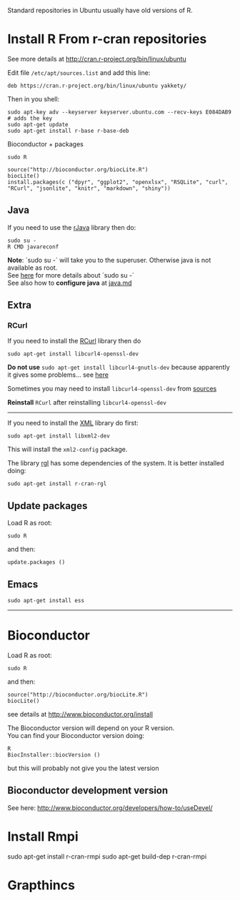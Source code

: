 Standard repositories in Ubuntu usually have old versions of R.

Install R From r-cran repositories
====================================

See more details at <http://cran.r-project.org/bin/linux/ubuntu>

Edit file `/etc/apt/sources.list` and add this line:

    deb https://cran.r-project.org/bin/linux/ubuntu yakkety/

Then in you shell:

    sudo apt-key adv --keyserver keyserver.ubuntu.com --recv-keys E084DAB9    # adds the key
    sudo apt-get update
    sudo apt-get install r-base r-base-deb

Bioconductor + packages

    sudo R

    source("http://bioconductor.org/biocLite.R")
    biocLite()
    install.packages(c ("dpyr", "ggplot2", "openxlsx", "RSQLite", "curl", "RCurl", "jsonlite", "knitr", "markdown", "shiny"))



Java
----

If you need to use the [rJava](http://cran.es.r-project.org/web/packages/rJava/index.html) library then do:

    sudo su -
    R CMD javareconf

__Note__: ´sudo su -´ will take you to the superuser. Otherwise java is not available as root.  
See [here](http://askubuntu.com/questions/376199/sudo-su-vs-sudo-i-vs-sudo-bin-bash-when-does-it-matter-which-is-used) for more details about ´sudo su -´  
See also how to __configure java__ at [java.md](java.md)


Extra 
------

### RCurl

If you need to install the [RCurl](http://cran.es.r-project.org/web/packages/RCurl/index.html) library then do

    sudo apt-get install libcurl4-openssl-dev
__Do not use__ `sudo apt-get install libcurl4-gnutls-dev` because apparently it gives some problems... see [here](https://github.com/jeroenooms/curl/issues/63)

Sometimes you may need to install `libcurl4-openssl-dev` from [sources](http://packages.ubuntu.com/trusty/amd64/libcurl4-openssl-dev/download)

__Reinstall__ `RCurl` after reinstalling `libcurl4-openssl-dev`

-----


If you need to install the [XML](http://cran.r-project.org/web/packages/XML/index.html) library do first:

    sudo apt-get install libxml2-dev

This will install the `xml2-config` package.


The library [rgl](http://cran.r-project.org/web/packages/rgl/index.html) has some dependencies of the system. 
It is better installed doing: 

    sudo apt-get install r-cran-rgl








Update packages
--------------

Load R as root:

    sudo R

and then:

    update.packages ()




Emacs
-----

    sudo apt-get install ess

----------------------------------------------------------------------------------------------------------


Bioconductor
============


Load R as root:

    sudo R

and then:

    source("http://bioconductor.org/biocLite.R")
    biocLite()

see details at <http://www.bioconductor.org/install>


The Bioconductor version will depend on your R version.  
You can find your Bioconductor version doing: 

    R
    BiocInstaller::biocVersion ()



but this will probably not give you the latest version


Bioconductor development version
--------------------------------

See here: <http://www.bioconductor.org/developers/how-to/useDevel/>



Install Rmpi
============

sudo apt-get install r-cran-rmpi 
sudo apt-get build-dep r-cran-rmpi


Grapthincs
===============



